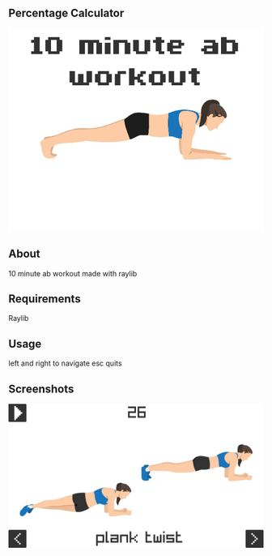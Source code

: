 ## Percentage Calculator  
![screenshot.png](https://raw.githubusercontent.com/aussie114/ab_workout/refs/heads/master/screenshots/cover_photo.png)  

## About  
10 minute ab workout made with raylib

## Requirements  
Raylib 

## Usage  
left and right to navigate
esc quits  

## Screenshots  
![screenshot.png](https://raw.githubusercontent.com/aussie114/ab_workout/refs/heads/master/screenshots/screenshot.png)
